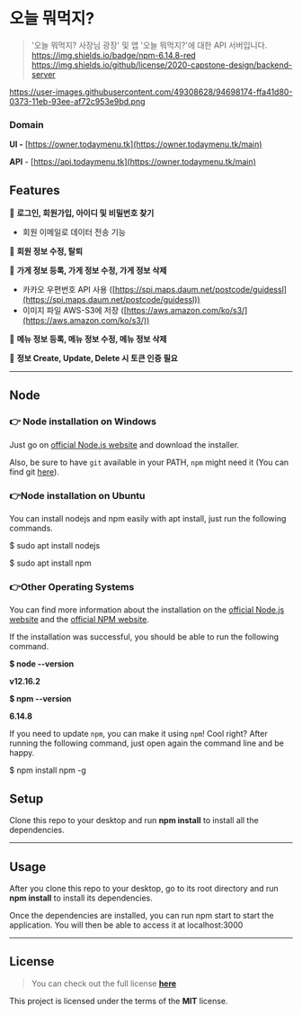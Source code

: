 # 오늘 뭐먹지?
> '오늘 뭐먹지? 사장님 광장' 및 앱 '오늘 뭐먹지?'에 대한 API 서버입니다.
https://img.shields.io/badge/npm-6.14.8-red
https://img.shields.io/github/license/2020-capstone-design/backend-server

https://user-images.githubusercontent.com/49308628/94698174-ffa41d80-0373-11eb-93ee-af72c953e9bd.png

### Domain

**UI -** [https://owner.todaymenu.tk](https://owner.todaymenu.tk/main)

**API** - [https://api.todaymenu.tk](https://owner.todaymenu.tk/main)

## Features

📣 **로그인, 회원가입, 아이디 및 비밀번호 찾기**

- 회원 이메일로 데이터 전송 기능

📣 **회원 정보 수정, 탈퇴**

📣 **가게 정보 등록, 가게 정보 수정, 가게 정보 삭제**

- 카카오 우편번호 API 사용 ([https://spi.maps.daum.net/postcode/guidessl](https://spi.maps.daum.net/postcode/guidessl))
- 이미지 파일 AWS-S3에 저장 ([https://aws.amazon.com/ko/s3/](https://aws.amazon.com/ko/s3/))

📣 **메뉴 정보 등록, 메뉴 정보 수정, 메뉴 정보 삭제**

📣 **정보 Create, Update, Delete 시 토큰 인증 필요**

---

## Node

### 👉 Node installation on Windows

Just go on [official Node.js website](https://nodejs.org/) and download the installer.

Also, be sure to have `git` available in your PATH, `npm` might need it (You can find git [here](https://git-scm.com/)).

### 👉Node installation on Ubuntu

You can install nodejs and npm easily with apt install, just run the following commands.

$ sudo apt install nodejs

$ sudo apt install npm

### 👉Other Operating Systems

You can find more information about the installation on the [official Node.js website](https://nodejs.org/) and the [official NPM website](https://npmjs.org/).

If the installation was successful, you should be able to run the following command.

**$ node --version**

**v12.16.2**

**$ npm --version**

**6.14.8**

If you need to update `npm`, you can make it using `npm`! Cool right? After running the following command, just open again the command line and be happy.

$ npm install npm -g

## Setup

Clone this repo to your desktop and run  **npm install**  to install all the dependencies.

---

## Usage

After you clone this repo to your desktop, go to its root directory and run  **npm install**  to install its dependencies.

Once the dependencies are installed, you can run npm start to start the application. You will then be able to access it at localhost:3000

---

## License

> You can check out the full license [**here**](https://github.com/2020-capstone-design/backend-server/blob/master/LICENSE.md)

This project is licensed under the terms of the **MIT** license.
